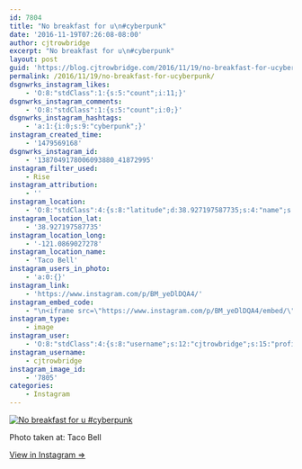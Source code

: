 ```yaml
---
id: 7804
title: "No breakfast for u\n#cyberpunk"
date: '2016-11-19T07:26:08-08:00'
author: cjtrowbridge
excerpt: "No breakfast for u\n#cyberpunk"
layout: post
guid: 'https://blog.cjtrowbridge.com/2016/11/19/no-breakfast-for-ucyberpunk/'
permalink: /2016/11/19/no-breakfast-for-ucyberpunk/
dsgnwrks_instagram_likes:
    - 'O:8:"stdClass":1:{s:5:"count";i:11;}'
dsgnwrks_instagram_comments:
    - 'O:8:"stdClass":1:{s:5:"count";i:0;}'
dsgnwrks_instagram_hashtags:
    - 'a:1:{i:0;s:9:"cyberpunk";}'
instagram_created_time:
    - '1479569168'
dsgnwrks_instagram_id:
    - '1387049178006093880_41872995'
instagram_filter_used:
    - Rise
instagram_attribution:
    - ''
instagram_location:
    - 'O:8:"stdClass":4:{s:8:"latitude";d:38.927197587735;s:4:"name";s:9:"Taco Bell";s:9:"longitude";d:-121.0869027278;s:2:"id";i:430513445;}'
instagram_location_lat:
    - '38.927197587735'
instagram_location_long:
    - '-121.0869027278'
instagram_location_name:
    - 'Taco Bell'
instagram_users_in_photo:
    - 'a:0:{}'
instagram_link:
    - 'https://www.instagram.com/p/BM_yeDlDQA4/'
instagram_embed_code:
    - "\n<iframe src=\"https://www.instagram.com/p/BM_yeDlDQA4/embed/\" width=\"612\" height=\"710\" frameborder=\"0\" scrolling=\"no\" allowtransparency=\"true\" class=\"insta-image-embed\"></iframe>\n"
instagram_type:
    - image
instagram_user:
    - 'O:8:"stdClass":4:{s:8:"username";s:12:"cjtrowbridge";s:15:"profile_picture";s:96:"https://scontent.cdninstagram.com/t51.2885-19/s150x150/13724650_1188772791164794_142557231_a.jpg";s:2:"id";s:8:"41872995";s:9:"full_name";s:13:"CJ Trowbridge";}'
instagram_username:
    - cjtrowbridge
instagram_image_id:
    - '7805'
categories:
    - Instagram
---
```


[![No breakfast for u
#cyberpunk](https://blog.cjtrowbridge.com/wp-content/uploads/2016/11/1479569168-1-1.jpg)](https://www.instagram.com/p/BM_yeDlDQA4/)

Photo taken at: Taco Bell

[View in Instagram ⇒](https://www.instagram.com/p/BM_yeDlDQA4/)